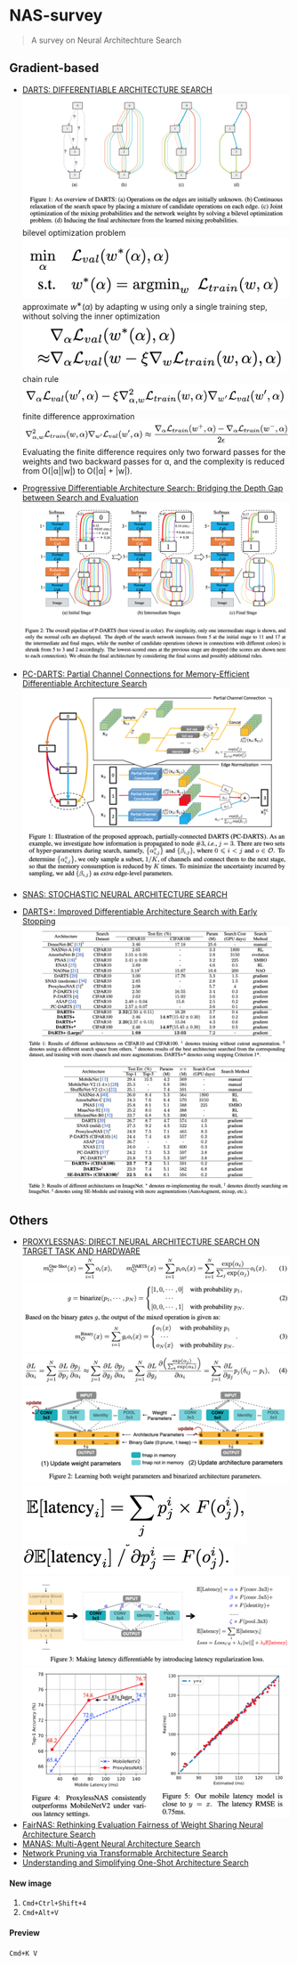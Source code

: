 # NAS-survey
> A survey on Neural Architechture Search 



## Gradient-based
- [DARTS: DIFFERENTIABLE ARCHITECTURE SEARCH](https://arxiv.org/pdf/1806.09055.pdf)
![](assets/2019-09-20-14-40-58.png)
bilevel optimization problem
![](assets/2019-09-20-14-42-04.png)
approximate $w^{∗}(α)$ by adapting w using only a single training step, without solving the inner optimization
![](assets/2019-09-20-14-42-23.png)
chain rule
![](assets/2019-09-20-14-42-57.png)
finite difference approximation
![](assets/2019-09-20-14-43-29.png)
Evaluating the finite difference requires only two forward passes for the weights and two backward passes for α, and the complexity is reduced from O(|α||w|) to O(|α| + |w|).

- [Progressive Differentiable Architecture Search: Bridging the Depth Gap between Search and Evaluation](https://arxiv.org/pdf/1904.12760.pdf)
![](assets/2019-09-20-14-53-09.png)

- [PC-DARTS: Partial Channel Connections for Memory-Efficient Differentiable Architecture Search](https://arxiv.org/pdf/1907.05737.pdf)
![](assets/2019-09-20-15-21-40.png)

- [SNAS: STOCHASTIC NEURAL ARCHITECTURE SEARCH](https://openreview.net/pdf?id=rylqooRqK7)
- [DARTS+: Improved Differentiable Architecture Search with Early Stopping](https://arxiv.org/pdf/1909.06035.pdf)
![](assets/2019-09-20-12-15-52.png)
![](assets/2019-09-20-12-17-01.png)
## Others

- [PROXYLESSNAS: DIRECT NEURAL ARCHITECTURE SEARCH ON TARGET TASK AND HARDWARE](https://arxiv.org/pdf/1812.00332.pdf)
![](assets/2019-09-20-12-37-25.png)
![](assets/2019-09-20-12-38-50.png)
![](assets/2019-09-20-12-53-49.png)
![](assets/2019-09-20-12-40-14.png)
![](assets/2019-09-20-12-39-48.png)
![](assets/2019-09-20-12-41-17.png)
![](assets/2019-09-20-12-41-37.png)
![](assets/2019-09-20-12-43-37.png)
- [FairNAS: Rethinking Evaluation Fairness of Weight Sharing Neural Architecture Search ](https://arxiv.org/pdf/1907.01845.pdf)
- [MANAS: Multi-Agent Neural Architecture Search](https://arxiv.org/pdf/1909.01051.pdf)
- [Network Pruning via Transformable Architecture Search](https://arxiv.org/pdf/1905.09717.pdf)
- [Understanding and Simplifying One-Shot Architecture Search](http://proceedings.mlr.press/v80/bender18a/bender18a.pdf)







#### New image
1. `Cmd+Ctrl+Shift+4`
2. `Cmd+Alt+V`

#### Preview
`Cmd+K V`
